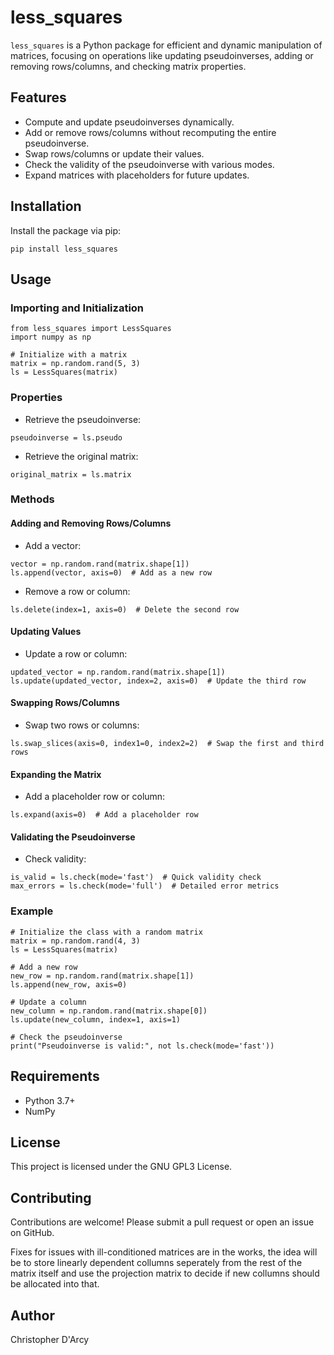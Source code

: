 # less_squares

`less_squares` is a Python package for efficient and dynamic manipulation of matrices, focusing on operations like updating pseudoinverses, adding or removing rows/columns, and checking matrix properties.

## Features

- Compute and update pseudoinverses dynamically.
- Add or remove rows/columns without recomputing the entire pseudoinverse.
- Swap rows/columns or update their values.
- Check the validity of the pseudoinverse with various modes.
- Expand matrices with placeholders for future updates.

## Installation

Install the package via pip:
```
pip install less_squares
```
## Usage

### Importing and Initialization
```
from less_squares import LessSquares
import numpy as np

# Initialize with a matrix
matrix = np.random.rand(5, 3)
ls = LessSquares(matrix)
```
### Properties
- Retrieve the pseudoinverse:
```
pseudoinverse = ls.pseudo
```
- Retrieve the original matrix:
```
original_matrix = ls.matrix
```
### Methods

#### Adding and Removing Rows/Columns
- Add a vector:
```
vector = np.random.rand(matrix.shape[1])
ls.append(vector, axis=0)  # Add as a new row
```
- Remove a row or column:
```
ls.delete(index=1, axis=0)  # Delete the second row
```

#### Updating Values
- Update a row or column:
```
updated_vector = np.random.rand(matrix.shape[1])
ls.update(updated_vector, index=2, axis=0)  # Update the third row
```
#### Swapping Rows/Columns
- Swap two rows or columns:
```
ls.swap_slices(axis=0, index1=0, index2=2)  # Swap the first and third rows
```

#### Expanding the Matrix
- Add a placeholder row or column:
```
ls.expand(axis=0)  # Add a placeholder row
```
#### Validating the Pseudoinverse
- Check validity:
```
is_valid = ls.check(mode='fast')  # Quick validity check
max_errors = ls.check(mode='full')  # Detailed error metrics
```
### Example
```
# Initialize the class with a random matrix
matrix = np.random.rand(4, 3)
ls = LessSquares(matrix)

# Add a new row
new_row = np.random.rand(matrix.shape[1])
ls.append(new_row, axis=0)

# Update a column
new_column = np.random.rand(matrix.shape[0])
ls.update(new_column, index=1, axis=1)

# Check the pseudoinverse
print("Pseudoinverse is valid:", not ls.check(mode='fast'))
```

## Requirements
- Python 3.7+
- NumPy

## License
This project is licensed under the GNU GPL3 License.

## Contributing
Contributions are welcome! Please submit a pull request or open an issue on GitHub.

Fixes for issues with ill-conditioned matrices are in the works, the idea will be to store linearly dependent collumns seperately from the rest of the matrix itself and use the projection matrix to decide if new collumns should be allocated into that.

## Author
Christopher D'Arcy
